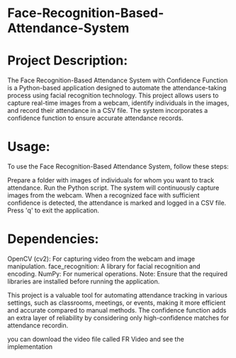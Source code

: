 # Face-Recognition-Based-Attendance-System

# Project Description:
The Face Recognition-Based Attendance System with Confidence Function is a Python-based application designed to automate the attendance-taking process using facial recognition technology. This project allows users to capture real-time images from a webcam, identify individuals in the images, and record their attendance in a CSV file. The system incorporates a confidence function to ensure accurate attendance records.


# Usage:
To use the Face Recognition-Based Attendance System, follow these steps:

Prepare a folder with images of individuals for whom you want to track attendance.
Run the Python script.
The system will continuously capture images from the webcam.
When a recognized face with sufficient confidence is detected, the attendance is marked and logged in a CSV file.
Press 'q' to exit the application.


# Dependencies:
OpenCV (cv2): For capturing video from the webcam and image manipulation.
face_recognition: A library for facial recognition and encoding.
NumPy: For numerical operations.
Note: Ensure that the required libraries are installed before running the application.


This project is a valuable tool for automating attendance tracking in various settings, such as classrooms, meetings, or events, making it more efficient and accurate compared to manual methods. The confidence function adds an extra layer of reliability by considering only high-confidence matches for attendance recordin.

you can download the video file called FR Video and see the implementation

